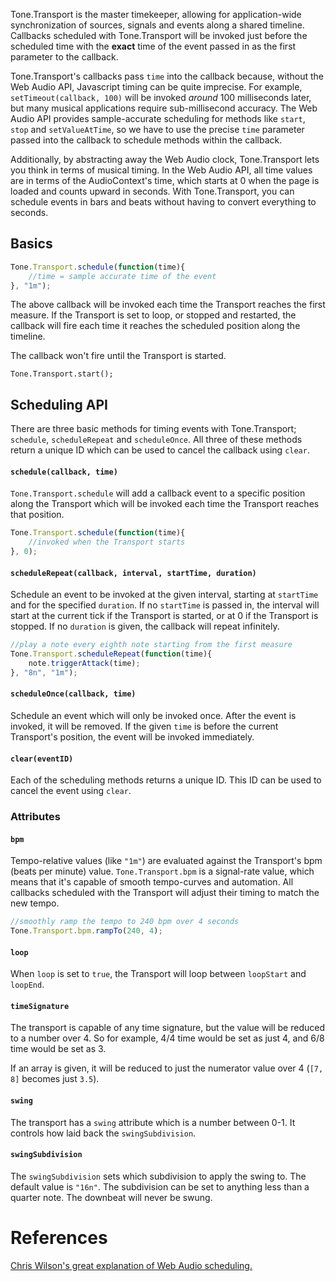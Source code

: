 Tone.Transport is the master timekeeper, allowing for application-wide synchronization of sources, signals and events along a shared timeline. Callbacks scheduled with Tone.Transport will be invoked just before the scheduled time with the **exact** time of the event passed in as the first parameter to the callback. 

Tone.Transport's callbacks pass `time` into the callback because, without the Web Audio API, Javascript timing can be quite imprecise. For example, `setTimeout(callback, 100)` will be invoked _around_ 100 milliseconds later, but many musical applications require sub-millisecond accuracy. The Web Audio API provides sample-accurate scheduling for methods like `start`, `stop` and `setValueAtTime`, so we have to use the precise `time` parameter passed into the callback to schedule methods within the callback. 

Additionally, by abstracting away the Web Audio clock, Tone.Transport lets you think in terms of musical timing. In the Web Audio API, all time values are in terms of the AudioContext's time, which starts at 0 when the page is loaded and counts upward in seconds. With Tone.Transport, you can schedule events in bars and beats without having to convert everything to seconds.


## Basics

```javascript
Tone.Transport.schedule(function(time){
	//time = sample accurate time of the event
}, "1m");
```

The above callback will be invoked each time the Transport reaches the first measure. If the Transport is set to loop, or stopped and restarted, the callback will fire each time it reaches the scheduled position along the timeline. 

The callback won't fire until the Transport is started. 

```
Tone.Transport.start();
```

## Scheduling API

There are three basic methods for timing events with Tone.Transport; `schedule`, `scheduleRepeat` and `scheduleOnce`. All three of these methods return a unique ID which can be used to cancel the callback using `clear`. 

#### `schedule(callback, time)`

`Tone.Transport.schedule` will add a callback event to a specific position along the Transport which will be invoked each time the Transport reaches that position.

```javascript
Tone.Transport.schedule(function(time){
	//invoked when the Transport starts
}, 0);
```

#### `scheduleRepeat(callback, interval, startTime, duration)`

Schedule an event to be invoked at the given interval, starting at `startTime` and for the specified `duration`. If no `startTime` is passed in, the interval will start at the current tick if the Transport is started, or at 0 if the Transport is stopped. If no `duration` is given, 
the callback will repeat infinitely. 

```javascript
//play a note every eighth note starting from the first measure
Tone.Transport.scheduleRepeat(function(time){
	note.triggerAttack(time);
}, "8n", "1m");
```

#### `scheduleOnce(callback, time)`

Schedule an event which will only be invoked once. After the event is invoked, it will be removed. If the given `time` is before the current Transport's position, the event will be invoked immediately. 


#### `clear(eventID)`

Each of the scheduling methods returns a unique ID. This ID can be used to cancel the event using `clear`. 

### Attributes

#### `bpm`

Tempo-relative values (like `"1m"`) are evaluated against the Transport's bpm (beats per minute) value. `Tone.Transport.bpm` is a signal-rate value, which means that it's capable of smooth tempo-curves and automation. All callbacks scheduled with the Transport will adjust their timing to match the new tempo. 

```javascript
//smoothly ramp the tempo to 240 bpm over 4 seconds
Tone.Transport.bpm.rampTo(240, 4);
```


#### `loop`

When `loop` is set to `true`, the Transport will loop between `loopStart` and `loopEnd`. 

#### `timeSignature`

The transport is capable of any time signature, but the value will be reduced to a number over 4. So for example, 4/4 time would be set as just 4, and 6/8 time would be set as 3. 

If an array is given, it will be reduced to just the numerator value over 4 (`[7, 8]` becomes just `3.5`).

#### `swing`

The transport has a `swing` attribute which is a number between 0-1. It controls how laid back the `swingSubdivision`. 

#### `swingSubdivision`

The `swingSubdivision` sets which subdivision to apply the swing to. The default value is `"16n"`. The subdivision can be set to anything less than a quarter note. The downbeat will never be swung. 

# References

[Chris Wilson's great explanation of Web Audio scheduling.](http://www.html5rocks.com/en/tutorials/audio/scheduling/)